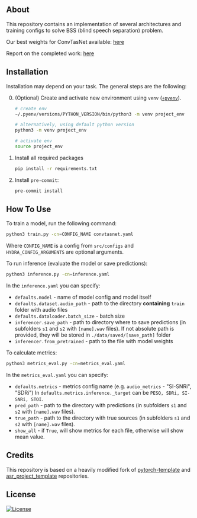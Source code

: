 ## About

This repository contains an implementation of several architectures and training configs to solve BSS (blind speech separation) problem.

Our best weights for ConvTasNet available: [here](https://disk.yandex.ru/d/oZw-Vy3YpZRQ-Q)

Report on the completed work: [here](https://123.ru)

## Installation

Installation may depend on your task. The general steps are the following:

0. (Optional) Create and activate new environment using `venv` ([`+pyenv`](https://github.com/pyenv/pyenv)).

   ```bash
   # create env
   ~/.pyenv/versions/PYTHON_VERSION/bin/python3 -m venv project_env

   # alternatively, using default python version
   python3 -m venv project_env

   # activate env
   source project_env
   ```

1. Install all required packages

   ```bash
   pip install -r requirements.txt
   ```

2. Install `pre-commit`:
   ```bash
   pre-commit install
   ```

## How To Use

To train a model, run the following command:

```bash
python3 train.py -cn=CONFIG_NAME convtasnet.yaml
```

Where `CONFIG_NAME` is a config from `src/configs` and `HYDRA_CONFIG_ARGUMENTS` are optional arguments.

To run inference (evaluate the model or save predictions):

```bash
python3 inference.py -cn=inference.yaml
```
In the `inference.yaml` you can specify:
- `defaults.model` - name of model config and model itself
- `defaults.dataset.audio_path` - path to the directory **containing** `train` folder with audio files
- `defaults.dataloader.batch_size` - batch size
- `inferencer.save_path` - path to directory where to save predictions (in subfolders `s1` and `s2` with `[name].wav` files).
If not absolute path is provided, they will be stored in `./data/saved/[save_path]` folder
- `inferencer.from_pretrained` - path to the file with model weights

To calculate metrics:

```bash
python3 metrics_eval.py -cn=metrics_eval.yaml
```

In the `metrics_eval.yaml` you can specify:
- `defaults.metrics` - metrics config name (e.g. `audio_metrics` - "SI-SNRi", "SDRi") In `defaults.metrics.inference._target` can be `PESQ, SDRi, SI-SNRi, STOI`.
- `pred_path` - path to the directory with predictions (in subfolders `s1` and `s2` with `[name].wav` files).
- `true_path` - path to the directory with true sources (in subfolders `s1` and `s2` with `[name].wav` files).
- `show_all` - if `True`, will show metrics for each file, otherwise will show mean value.

## Credits

This repository is based on a heavily modified fork of [pytorch-template](https://github.com/victoresque/pytorch-template) and [asr_project_template](https://github.com/WrathOfGrapes/asr_project_template) repositories.

## License

[![License](https://img.shields.io/badge/license-MIT-blue.svg)](/LICENSE)
